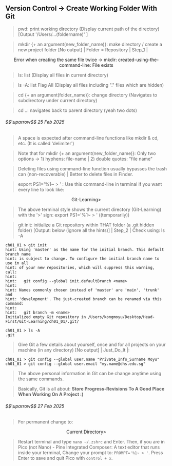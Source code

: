 ## Version Control -> Create Working Folder With Git

> pwd: print working directory (Display current path of the directory) [Output '/Users/...(foldername)' ]

> mkdir {+ an argument(new_folder_name)}: make directory / create a new project folder [No output] | Folder = Repository | Step_1 |

$$\text{Error when creating the same file twice -> mkdir: created-using-the-command-line: File exists}$$

> ls: list (Display all files in current directory)

> ls -A: list Flag All (Display all files including "." files which are hidden)

> cd {+ an argument(folder_name)}: change directory (Navigates to subdirectory under current directory) 

> cd ..: navigates back to parent directory (yeah two dots)

<h6>$$\uparrow$$ 25 Feb 2025</h6>

> A space is expected after command-line functions like mkdir & cd, etc. (It is called 'delimiter')

> Note that for mkdir {+ an argument(new_folder_name)}: Only two options -> 1) hyphens: file-name | 2) double quotes: "file name"

> Deleting files using command-line function usually bypasses the trash can (non-recoverable) | Better to delete files in Finder.

> export PS1='%1~ > ' : Use this command-line in terminal if you want every line to look like:

$$\text{Git-Learning} >$$

> The above terminal style shows the current directory (Git-Learning) with the '>' sign: export PS1='%1~ > ' ((temporarily))

> git init: initialize a Git repository within THAT folder (a .git hidden folder) [Output: below (ignore all the hints)] | Step_2 | Check using: ls -A

```
ch01_01 > git init
hint: Using 'master' as the name for the initial branch. This default branch name
hint: is subject to change. To configure the initial branch name to use in all
hint: of your new repositories, which will suppress this warning, call:
hint:
hint: 	git config --global init.defaultBranch <name>
hint:
hint: Names commonly chosen instead of 'master' are 'main', 'trunk' and
hint: 'development'. The just-created branch can be renamed via this command:
hint:
hint: 	git branch -m <name>
Initialized empty Git repository in /Users/kongmoyu/Desktop/Head-First/Git-Learning/ch01_01/.git/
```
```
ch01_01 > ls -A
.git
```
> Give Git a few details about yourself, once and for all projects on your machine (in any directory) [No output] | Just_Do_It |:

```
ch01_01 > git config --global user.name "Private_Info_Surname Moyu"
ch01_01 > git config --global user.email "my.name@dhs.edu.sg"
```
> The above personal information in Git can be change anytime using the same commands.

> Basically, Git is all about: <b>Store Progress-Revisions To A Good Place When Working On A Project :)</b>

<h6>$$\uparrow$$ 27 Feb 2025</h6>

> For permanent change to:

$$\text{Current Directory} >$$

> Restart terminal and type `nano ~/.zshrc` and Enter. Then, if you are in Pico (not Nano) - Pine Integrated Composer: A text editor that runs inside your terminal, Change your prompt to: `PROMPT='%1~ > '`. Press Enter to save and quit Pico with `control + x`.







